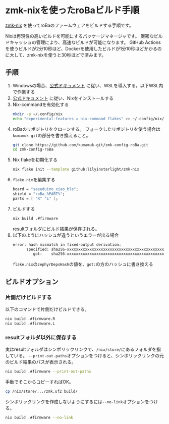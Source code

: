 # zmk-nixを使ったroBaビルド手順

[zmk-nix](https://github.com/lilyinstarlight/zmk-nix) を使ってroBaのファームウェアをビルドする手順です。

Nixは再現性の高いビルドを可能にするパッケージマネージャです。
厳密なビルドキャッシュの管理により、高速なビルドが可能になります。
GitHub Actionsを使うビルドが2分10秒ほど、Dockerを使用したビルドが1分10秒ほどかかるのに大して、zmk-nixを使うと30秒ほどで済みます。

## 手順
1. Windowsの場合、[公式ドキュメント](https://learn.microsoft.com/ja-jp/windows/wsl/install) に従い、WSLを導入する。以下WSL内で作業する
1. [公式ドキュメント](https://nixos.org/download/) に従い、Nixをインストールする
1. Nix-commandを有効化する
   ```sh
   mkdir -p ~/.config/nix
   echo "experimental-features = nix-command flakes" >> ~/.config/nix/nix.conf
   ```
1. roBaのリポジトリをクローンする。
  フォークしたリポジトリを使う場合は`kumamuk-git`の部分を書き換えること。
   ```sh
   git clone https://github.com/kumamuk-git/zmk-config-roBa.git
   cd zmk-config-roBa
   ```
1. Nix flakeを初期化する
   ```sh
   nix flake init --template github:lilyinstarlight/zmk-nix
   ```
2. `flake.nix`を編集する
   ```nix
   board = "seeeduino_xiao_ble";
   shield = "roBa_%PART%";
   parts = [ "R" "L" ];
   ```
1. ビルドする
   ```sh
   nix build .#firmware
   ```
   resultフォルダにビルド結果が保存される。
1. 以下のようにハッシュが違うというエラーが出る場合
   ```sh
   error: hash mismatch in fixed-output derivation:
         specified: sha256-xxxxxxxxxxxxxxxxxxxxxxxxxxxxxxxxxxxxxxxxxxxx
            got:    sha256-xxxxxxxxxxxxxxxxxxxxxxxxxxxxxxxxxxxxxxxxxxxx
   ```
   `flake.nix`の`zephyrDepsHash`の値を、`got:`の方のハッシュに書き換える

## ビルドオプション
### 片側だけビルドする
以下のコマンドで片側だけビルドできる。
```sh
nix build .#firmware.R
nix build .#firmware.L
```

### resultフォルダ以外に保存する
実はresultフォルダはシンボリックリンクで、`/nix/store/`にあるフォルダを指している。
`--print-out-paths`オプションをつけると、シンボリックリンクの元のビルド結果のパスが表示される。
```sh
nix build .#firmware --print-out-paths
```

手動でそこからコピーすればOK。
```sh
cp /nix/store/.../zmk.uf2 build/
```

シンボリックリンクを作成しないようにするには`--no-link`オプションをつける。
```sh
nix build .#firmware --no-link
```
